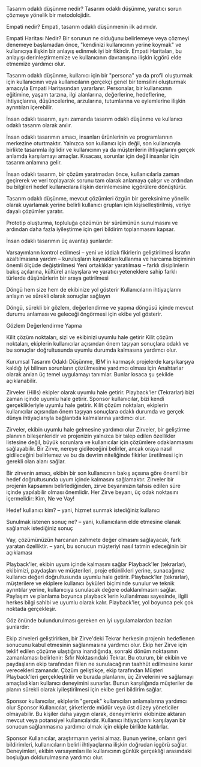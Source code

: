 Tasarım odaklı düşünme nedir?
Tasarım odaklı düşünme, yaratıcı sorun çözmeye yönelik bir metodolojidir. 

Empati nedir?
Empati, tasarım odaklı düşünmenin ilk adımıdır.

Empati Haritası Nedir?
Bir sorunun ne olduğunu belirlemeye veya çözmeyi denemeye başlamadan önce, "kendinizi kullanıcının yerine koymak" ve kullanıcıya ilişkin bir anlayış edinmek iyi bir fikirdir. Empati Haritaları, bu anlayışı derinleştirmemize ve kullanıcının davranışına ilişkin içgörü elde etmemize yardımcı olur.

Tasarım odaklı düşünme, kullanıcı için bir "persona" ya da profil oluşturmak için kullanıcının veya kullanıcıların gerçekçi genel bir temsilini oluşturmak amacıyla Empati Haritasından yararlanır. Personalar, bir kullanıcının eğitimine, yaşam tarzına, ilgi alanlarına, değerlerine, hedeflerine, ihtiyaçlarına, düşüncelerine, arzularına, tutumlarına ve eylemlerine ilişkin ayrıntıları içerebilir.

İnsan odaklı tasarım, aynı zamanda tasarım odaklı düşünme ve kullanıcı odaklı tasarım olarak anılır.

İnsan odaklı tasarımın amacı, insanları ürünlerinin ve programlarının merkezine oturtmaktır. Yalnızca son kullanıcı için değil, son kullanıcıyla birlikte tasarımla ilgilidir ve kullanıcının ya da müşterilerin ihtiyaçlarını gerçek anlamda karşılamayı amaçlar. Kısacası, sorunlar için değil insanlar için tasarım anlamına gelir.

İnsan odaklı tasarım, bir çözüm yaratmadan önce, kullanıcılarla zaman geçirerek ve veri toplayarak sorunu tam olarak anlamaya çalışır ve ardından bu bilgileri hedef kullanıcılara ilişkin derinlemesine içgörülere dönüştürür.

Tasarım odaklı düşünme, mevcut çözümleri özgün bir gereksinime yönelik olarak uyarlamak yerine belirli kullanıcı grupları için kişiselleştirilmiş, veriye dayalı çözümler yaratır.

Prototip oluşturma, topluluğa çözümün bir sürümünün sunulmasını ve ardından daha fazla iyileştirme için geri bildirim toplanmasını kapsar.

İnsan odaklı tasarımın üç avantajı şunlardır:

Varsayımların kontrol edilmesi – yeni ve iddialı fikirlerin geliştirilmesi
İsrafın azaltılmasına yardım – kuruluşların kaynakları kullanma ve harcama biçiminin önemli ölçüde değiştirilmesi
Yeni ortaklıklar yaratılması – farklı disiplinlerin bakış açılarına, kültürel anlayışlara ve yaratıcı yeteneklere sahip farklı türlerde düşünürlerin bir araya getirilmesi

Döngü hem size hem de ekibinize yol gösterir
Kullanıcıların ihtiyaçlarını anlayın ve sürekli olarak sonuçlar sağlayın

Döngü, sürekli bir gözlem, değerlendirme ve yapma döngüsü içinde mevcut durumu anlaması ve geleceği öngörmesi için ekibe yol gösterir.

Gözlem
Değerlendirme
Yapma

Kilit çözüm noktaları, sizi ve ekibinizi uyumlu hale getirir
Kilit çözüm noktaları, ekiplerin kullanıcılar açısından önem taşıyan sonuçlara odaklı ve bu sonuçlar doğrultusunda uyumlu durumda kalmasına yardımcı olur.

Kurumsal Tasarım Odaklı Düşünme, IBM'in karmaşık projelerde karşı karşıya kaldığı iyi bilinen sorunların çözülmesine yardımcı olması için Anahtarlar olarak anılan üç temel uygulamayı tanımlar. Bunlar kısaca şu şekilde açıklanabilir.

Zirveler (Hills) ekipler olarak uyumlu hale getirir.
Playback'ler (Tekrarlar) bizi zaman içinde uyumlu hale getirir.
Sponsor kullanıcılar, bizi kendi gerçeklikleriyle uyumlu hale getirir.
Kilit çözüm noktaları, ekiplerin kullanıcılar açısından önem taşıyan sonuçlara odaklı durumda ve gerçek dünya ihtiyaçlarıyla bağlantıda kalmalarına yardımcı olur.

Zirveler, ekibin uyumlu hale gelmesine yardımcı olur
Zirveler, bir geliştirme planının bileşenleridir ve projenizin yalnızca bir talep edilen özellikler listesine değil, büyük sorunlara ve kullanıcılar için çözümlere odaklanmasını sağlayabilir. Bir Zirve, nereye gidileceğini belirler, ancak oraya nasıl gidileceğini belirlemez ve bu da devrim niteliğinde fikirler üretilmesi için gerekli olan alanı sağlar.

Bir zirvenin amacı, ekibin bir son kullanıcının bakış açısına göre önemli bir hedef doğrultusunda uyum içinde kalmasını sağlamaktır. Zirveler bir projenin kapsamını belirlediğinden, zirve beyanınızın tahsis edilen süre içinde yapılabilir olması önemlidir. Her Zirve beyanı, üç odak noktasını içermelidir: Kim, Ne ve Vay!

Hedef kullanıcı kim?
– yani, hizmet sunmak istediğiniz kullanıcı

Sunulmak istenen sonuç ne?
– yani, kullanıcıların elde etmesine olanak sağlamak istediğiniz sonuç

Vay, çözümünüzün harcanan zahmete değer olmasını sağlayacak, fark yaratan özelliktir.
– yani, bu sonucun müşteriyi nasıl tatmin edeceğinin bir açıklaması

Playback'ler, ekibin uyum içinde kalmasını sağlar
Playback'ler (tekrarlar), ekibimizi, paydaşları ve müşterileri, proje etkinlikleri yerine, sunacağımız kullanıcı değeri doğrultusunda uyumlu hale getirir. Playback'ler (tekrarlar), müşterilere ve ekiplere kullanıcı öyküleri biçiminde sunulur ve teknik ayrıntılar yerine, kullanıcıya sunulacak değere odaklanılmasını sağlar. Paylaşım ve planlama boyunca playback'lerin kullanılması sayesinde, ilgili herkes bilgi sahibi ve uyumlu olarak kalır. Playback'ler, yol boyunca pek çok noktada gerçekleşir.

Göz önünde bulundurulması gereken en iyi uygulamalardan bazıları şunlardır:

Ekip zirveleri geliştirirken, bir Zirve'deki Tekrar herkesin projenin hedeflenen sonucunu kabul etmesinin sağlanmasına yardımcı olur.
Ekip her Zirve için teklif edilen çözüme ulaştığına inandığında, sonraki dönüm noktasının zamanlaması belirlenir: Sıfır Noktasındaki Tekrar. Bu oturum, bir ekibin ve paydaşların ekip tarafından fiilen ne sunulacağının taahhüt edilmesine karar verecekleri zamandır.
Çözüm geliştikçe, ekip tarafından Müşteri Playback'leri gerçekleştirilir ve burada planlarını, üç Zirvelerini ve sağlamayı amaçladıkları kullanıcı deneyimini sunarlar. Bunun karşılığında müşteriler de planın sürekli olarak iyileştirilmesi için ekibe geri bildirim sağlar.

Sponsor kullanıcılar, ekiplerin "gerçek" kullanıcıları anlamalarına yardımcı olur
Sponsor Kullanıcılar, şirketlerde müdür veya üst düzey yöneticiler olmayabilir. Bu kişiler daha yaygın olarak, deneyimlerini ekibinize aktaran mevcut veya potansiyel kullanıcılardır. Kullanıcı ihtiyaçlarını karşılayan bir sonucun sağlanmasına yardımcı olmak için ekiple birlikte katılırlar.

Sponsor Kullanıcılar, araştırmanın yerini almaz. Bunun yerine, onların geri bildirimleri, kullanıcıların belirli ihtiyaçlarına ilişkin doğrudan içgörü sağlar. Deneyimleri, ekibin varsayımları ile kullanıcının günlük gerçekliği arasındaki boşluğun doldurulmasına yardımcı olur.


